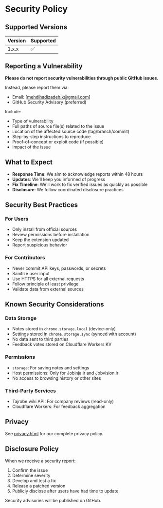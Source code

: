 # Security Policy

## Supported Versions

| Version | Supported          |
| ------- | ------------------ |
| 1.x.x   | :white_check_mark: |

## Reporting a Vulnerability

**Please do not report security vulnerabilities through public GitHub issues.**

Instead, please report them via:
- Email: [mehdihadizadeh.k@gmail.com]
- GitHub Security Advisory (preferred)

Include:
- Type of vulnerability
- Full paths of source file(s) related to the issue
- Location of the affected source code (tag/branch/commit)
- Step-by-step instructions to reproduce
- Proof-of-concept or exploit code (if possible)
- Impact of the issue

## What to Expect

- **Response Time**: We aim to acknowledge reports within 48 hours
- **Updates**: We'll keep you informed of progress
- **Fix Timeline**: We'll work to fix verified issues as quickly as possible
- **Disclosure**: We follow coordinated disclosure practices

## Security Best Practices

### For Users
- Only install from official sources
- Review permissions before installation
- Keep the extension updated
- Report suspicious behavior

### For Contributors
- Never commit API keys, passwords, or secrets
- Sanitize user input
- Use HTTPS for all external requests
- Follow principle of least privilege
- Validate data from external sources

## Known Security Considerations

### Data Storage
- Notes stored in `chrome.storage.local` (device-only)
- Settings stored in `chrome.storage.sync` (synced with account)
- No data sent to third parties
- Feedback votes stored on Cloudflare Workers KV

### Permissions
- `storage`: For saving notes and settings
- Host permissions: Only for Jobinja.ir and Jobvision.ir
- No access to browsing history or other sites

### Third-Party Services
- Tajrobe.wiki API: For company reviews (read-only)
- Cloudflare Workers: For feedback aggregation

## Privacy

See [privacy.html](privacy.html) for our complete privacy policy.

## Disclosure Policy

When we receive a security report:
1. Confirm the issue
2. Determine severity
3. Develop and test a fix
4. Release a patched version
5. Publicly disclose after users have had time to update

Security advisories will be published on GitHub.
